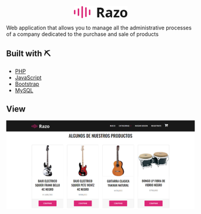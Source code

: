 <div style="text-align:center;"><img src="/Recursos/img/core-img/logo2.png" /></div>

Web application that allows you to manage all the administrative processes of a company dedicated to the purchase and sale of products

## Built with ⛏️
* [PHP](https://www.php.net/)
* [JavaScript](https://www.javascript.com/)
* [Bootstrap](https://getbootstrap.com/)
* [MySQL](https://www.mysql.com/)

## View
![](/Recursos/img/view.PNG)
